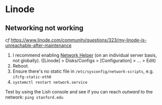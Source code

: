 # Linode

## Networking not working

_cf_ https://www.linode.com/community/questions/323/my-linode-is-unreachable-after-maintenance

1. I recommend enabling [Network Helper](https://www.linode.com/docs/platform/network-helper/) (on an individual server basis, not globally). ([Linode] > Disks/Configs > [Configuration] > ... > Edit)
1. Reboot.
1. Ensure there's no static file in `/etc/sysconfig/network-scripts`, e.g. `ifcfg-static-eth0`
1. `systemctl restart network.service`

Test by using the Lish console and see if you can reach _outward_ to the network: `ping stanford.edu`
